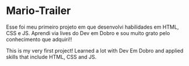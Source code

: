 # Mario-Trailer

Esse foi meu primeiro projeto em que desenvolvi habilidades em HTML, CSS e JS. Aprendi via lives do Dev em Dobro e sou muito grato pelo conhecimento que adquiri!!



This is my very first project! Learned a lot with Dev Em Dobro and applied skills that include HTML, CSS and JS.

